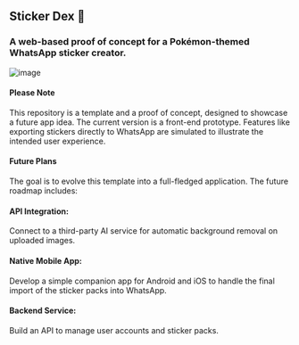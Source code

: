 ## Sticker Dex 👾
### A web-based proof of concept for a Pokémon-themed WhatsApp sticker creator.
![image](https://github.com/user-attachments/assets/d1355037-20b7-49cd-ae23-127870442715)

#### Please Note
This repository is a template and a proof of concept, designed to showcase a future app idea.
The current version is a front-end prototype. Features like exporting stickers directly to WhatsApp are simulated to illustrate the intended user experience.

#### Future Plans
The goal is to evolve this template into a full-fledged application. The future roadmap includes:

#### API Integration: 
Connect to a third-party AI service for automatic background removal on uploaded images.

#### Native Mobile App: 
Develop a simple companion app for Android and iOS to handle the final import of the sticker packs into WhatsApp.

#### Backend Service: 
Build an API to manage user accounts and sticker packs.

